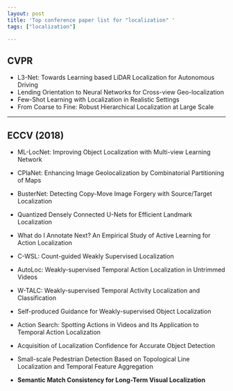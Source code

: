 ```yaml
---
layout: post
title: 'Top conference paper list for "localization" ' 
tags: ["localization"]

---
```


## CVPR
- L3-Net: Towards Learning based LiDAR Localization for Autonomous Driving
- Lending Orientation to Neural Networks for Cross-view Geo-localization
- Few-Shot Learning with Localization in Realistic Settings
- From Coarse to Fine: Robust Hierarchical Localization at Large Scale

---

## ECCV (2018)
- ML-LocNet: Improving Object Localization with Multi-view Learning Network
- CPlaNet: Enhancing Image Geolocalization by Combinatorial Partitioning of Maps
- BusterNet: Detecting Copy-Move Image Forgery with Source/Target Localization
- Quantized Densely Connected U-Nets for Efficient Landmark Localization

- What do I Annotate Next? An Empirical Study of Active Learning for Action Localization
- C-WSL: Count-guided Weakly Supervised Localization
- AutoLoc: Weakly-supervised Temporal Action Localization in Untrimmed Videos
- W-TALC: Weakly-supervised Temporal Activity Localization and Classification
- Self-produced Guidance for Weakly-supervised Object Localization

- Action Search: Spotting Actions in Videos and Its Application to Temporal Action Localization
- Acquisition of Localization Confidence for Accurate Object Detection
- Small-scale Pedestrian Detection Based on Topological Line Localization and Temporal Feature Aggregation
- **Semantic Match Consistency for Long-Term Visual Localization**


